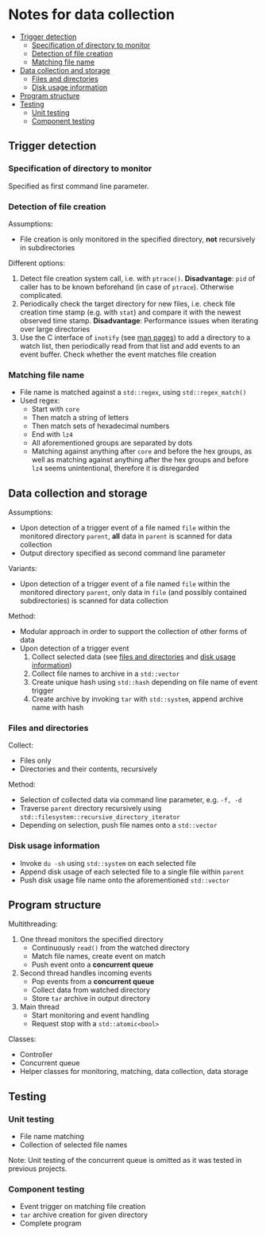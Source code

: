 # Notes for data collection


* [Trigger detection](#trigger-detection)
    * [Specification of directory to monitor](#specification-of-directory-to-monitor)
    * [Detection of file creation](#detection-of-file-creation)
    * [Matching file name](#matching-file-name)
* [Data collection and storage](#data-collection-and-storage)
    * [Files and directories](#files-and-directories)
    * [Disk usage information](#disk-usage-information)
* [Program structure](#program-structure)
* [Testing](#testing)
    * [Unit testing](#unit-testing)
    * [Component testing](#component-testing)


## Trigger detection

### Specification of directory to monitor

Specified as first command line parameter.

### Detection of file creation

Assumptions:

* File creation is only monitored in the specified directory,
**not** recursively in subdirectories

Different options:

1. Detect file creation system call, i.e. with `ptrace()`.
**Disadvantage**: `pid` of caller has to be known beforehand
(in case of `ptrace`).
Otherwise complicated.
2. Periodically check the target directory for new files, i.e. check file
creation time stamp (e.g. with `stat`) and compare it with the newest observed
time stamp.
**Disadvantage**: Performance issues when iterating over large directories
3. Use the C interface of `inotify`
(see [man pages](https://man7.org/linux/man-pages/man7/inotify.7.html "man7.org > linux > man-pages > inotify"))
to add a directory to a watch list, then periodically read from that list and
add events to an event buffer. Check whether the event matches file creation

### Matching file name

* File name is matched against a `std::regex`, using `std::regex_match()`
* Used regex:
    * Start with `core`
    * Then match a string of letters
    * Then match sets of hexadecimal numbers
    * End with `lz4`
    * All aforementioned groups are separated by dots
    * Matching against anything after `core` and before the hex groups,
    as well as matching against anything after the hex groups and before `lz4`
    seems unintentional, therefore it is disregarded


## Data collection and storage

Assumptions:

* Upon detection of a trigger event of a file named `file` within the monitored
directory `parent`, **all** data in `parent` is scanned for data collection
* Output directory specified as second command line parameter

Variants:

* Upon detection of a trigger event of a file named `file` within the monitored
directory `parent`, only data in `file` (and possibly contained subdirectories)
is scanned for data collection

Method:

* Modular approach in order to support the collection of other forms of data
* Upon detection of a trigger event
    1. Collect selected data
   (see [files and directories](#files-and-directories) and [disk usage information](#disk-usage-information))
    2. Collect file names to archive in a `std::vector`
    3. Create unique hash using `std::hash` depending on file name of event
    trigger
    4. Create archive by invoking `tar` with `std::system`, append archive name
   with hash

### Files and directories

Collect:

* Files only
* Directories and their contents, recursively

Method:

* Selection of collected data via command line parameter, e.g. `-f, -d`
* Traverse `parent` directory recursively using
`std::filesystem::recursive_directory_iterator`
* Depending on selection, push file names onto a `std::vector`

### Disk usage information

* Invoke `du -sh` using `std::system` on each selected file
* Append disk usage of each selected file to a single file within `parent`
* Push disk usage file name onto the aforementioned `std::vector`


## Program structure

Multithreading:

1. One thread monitors the specified directory
    * Continuously `read()` from the watched directory
    * Match file names, create event on match
    * Push event onto a **concurrent queue**
2. Second thread handles incoming events
    * Pop events from a **concurrent queue**
    * Collect data from watched directory
    * Store `tar` archive in output directory
3. Main thread
    * Start monitoring and event handling
    * Request stop with a `std::atomic<bool>`

Classes:

* Controller
* Concurrent queue
* Helper classes for monitoring, matching, data collection, data storage


## Testing

### Unit testing

* File name matching
* Collection of selected file names

Note: Unit testing of the concurrent queue is omitted as it was tested in
previous projects.

### Component testing

* Event trigger on matching file creation
* `tar` archive creation for given directory
* Complete program
